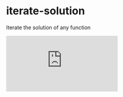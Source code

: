 # iterate-solution
Iterate the solution of any function

![](https://latex.codecogs.com/gif.latex?x%5E3%20&plus;%205x%20%3D%2020)
